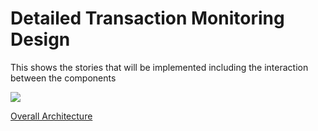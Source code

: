 # Detailed Transaction Monitoring Design

This shows the stories that will be implemented including the interaction between the components

![](../../..//images/DetailedTransactionMonitoringDesign.png)

[Overall Architecture](./00-Overall-Architecture.md)
